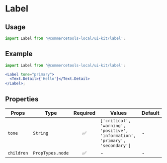 # Label

## Usage

```js
import Label from '@commercetools-local/ui-kit/label';
```

## Example

```jsx
import Label from '@commercetools-local/ui-kit/label';

<Label tone="primary">
  <Text.Detail>{'Hello'}</Text.Detail>
</Label>;
```

## Properties

| Props      | Type             | Required | Values                                                                       | Default |
| ---------- | ---------------- | :------: | ---------------------------------------------------------------------------- | ------- |
| `tone`     | `String`         |    ✅    | `['critical', 'warning', 'positive', 'information', 'primary', 'secondary']` | -       |
| `children` | `PropTypes.node` |    ✅    | -                                                                            | -       |
